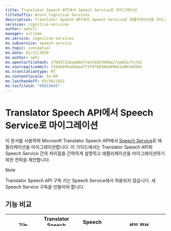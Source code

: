 ```yaml
---
title: Translator Speech API에서 Speech Service로 마이그레이션
titleSuffix: Azure Cognitive Services
description: Translator Speech API에서 Speech Service로 애플리케이션을 마이그레이션하는 방법을 알아봅니다.
services: cognitive-services
author: aahill
manager: nitinme
ms.service: cognitive-services
ms.subservice: speech-service
ms.topic: conceptual
ms.date: 01/21/2020
ms.author: aahi
ms.openlocfilehash: 2fb03721baa80e77a5fd387600a272e6b1cfc7d3
ms.sourcegitcommit: f28ebb95ae9aaaff3f87d8388a09b41e0b3445b5
ms.translationtype: HT
ms.contentlocale: ko-KR
ms.lasthandoff: 03/30/2021
ms.locfileid: "95013645"
---
```

# <a name="migrate-from-the-translator-speech-api-to-the-speech-service"></a>Translator Speech API에서 Speech Service로 마이그레이션

이 문서를 사용하여 Microsoft Translator Speech API에서 [Speech Service](index.yml)로 애플리케이션을 마이그레이션합니다. 이 가이드에서는 Translator Speech API와 Speech Service 간의 차이점을 간략하게 설명하고 애플리케이션을 마이그레이션하기 위한 전략을 제안합니다.

> [!NOTE]
> Translator Speech API 구독 키는 Speech Service에서 허용되지 않습니다. 새 Speech Service 구독을 만들어야 합니다.

## <a name="comparison-of-features"></a>기능 비교

| 기능                                           | Translator Speech API                                  | Speech Service | 세부 정보                                                                                                                                                                                                                                                                            |
|---------------------------------------------------|-----------------------------------------------------------------|------------------------------------|------------------------------------------------------------------------------------------------------------------------------------------------------------------------------------------------------------------------------------------------------------------------------------|
| 텍스트로 번역                               | :heavy_check_mark:                                              | :heavy_check_mark:                 |                                                                                                                                                                                                                                                                                    |
| 음성으로 번역                             | :heavy_check_mark:                                              | :heavy_check_mark:                 |                                                                                                                                                                                                                                                                                    |
| 전역 엔드포인트                                   | :heavy_check_mark:                                              | :heavy_minus_sign:                 | Speech Service는 전역 엔드포인트를 제공하지 않습니다. 전역 엔드포인트는 트래픽을 가장 가까운 지역 엔드포인트로 자동으로 전송하여 애플리케이션의 대기 시간을 줄일 수 있습니다.                                                    |
| 지역별 엔드포인트                                | :heavy_minus_sign:                                              | :heavy_check_mark:                 |                                                                                                                                                                                                                                                                                    |
| 연결 시간 제한                             | 90분                                               | SDK를 사용할 경우 무제한 WebSocket 연결을 사용할 경우 10분                                                                                                                                                                                                                                                                                   |
| 헤더의 인증 키                                | :heavy_check_mark:                                              | :heavy_check_mark:                 |                                                                                                                                                                                                                                                                                    |
| 단일 요청을 통해 여러 언어 번역 | :heavy_minus_sign:                                              | :heavy_check_mark:                 |                                                                                                                                                                                                                                                                                    |
| SDK 사용 가능                                    | :heavy_minus_sign:                                              | :heavy_check_mark:                 | 사용 가능한 SDK에 대해서는 [Speech Service 설명서](index.yml)를 참조하세요.                                                                                                                                                    |
| WebSocket 연결                            | :heavy_check_mark:                                              | :heavy_check_mark:                 |                                                                                                                                                                                                                                                                                    |
| Languages API                                     | :heavy_check_mark:                                              | :heavy_minus_sign:                 | Speech Service는 [Translator 언어 참조]() 문서에 설명된 것과 동일한 언어 범위를 지원합니다. |
| 욕설 필터 및 표식                       | :heavy_minus_sign:                                              | :heavy_check_mark:                 |                                                                                                                                                                                                                                                                                    |
| .WAV/PCM을 입력으로 사용                                 | :heavy_check_mark:                                              | :heavy_check_mark:                 |                                                                                                                                                                                                                                                                                    |
| 다른 파일 형식을 입력으로 사용                         | :heavy_minus_sign:                                              | :heavy_minus_sign:                 |                                                                                                                                                                                                                                                                                    |
| 부분 결과                                   | :heavy_check_mark:                                              | :heavy_check_mark:                 |                                                                                                                                                                                                                                                                                    |
| 타이밍 정보                                       | :heavy_check_mark:                                              | :heavy_minus_sign:                 |                                                                                                                                                                 |
| 상관관계 ID                                    | :heavy_check_mark:                                              | :heavy_minus_sign:                 |                                                                                                                                                                                                                                                                                    |
| Custom Speech 모델                              | :heavy_minus_sign:                                              | :heavy_check_mark:                 | Speech Service는 음성 인식을 조직의 고유한 어휘로 사용자 지정할 수 있는 Custom Speech 모델을 제공합니다.                                                                                                                                           |
| 사용자 지정 번역 모델                         | :heavy_minus_sign:                                              | :heavy_check_mark:                 | Microsoft Text Translation API를 구독하면 [Custom Translator](https://www.microsoft.com/translator/business/customization/)를 사용하여 보다 정확한 번역을 위해 자체 데이터를 사용할 수 있습니다.                                                 |

## <a name="migration-strategies"></a>마이그레이션 전략

사용자 또는 조직의 개발 또는 프로덕션 환경에 Translator Speech API를 사용하는 애플리케이션이 있는 경우 Speech Service를 사용하도록 업데이트해야 합니다. 사용 가능한 SDK, 코드 샘플 및 자습서에 대해서는 [Speech Service](index.yml) 설명서를 참조하세요. 마이그레이션하는 경우 다음을 고려합니다.

* Speech Service는 전역 엔드포인트를 제공하지 않습니다. 애플리케이션이 모든 해당 트래픽에 대해 단일 지역별 엔드포인트를 사용할 때 효율적으로 작동하는지를 확인합니다. 그렇지 않을 경우 지리적 위치를 사용하여 가장 효율적인 엔드포인트를 확인합니다.

* 애플리케이션이 수명이 긴 연결을 사용하고 사용 가능한 SDK를 사용할 수 없는 경우 WebSocket 연결을 사용할 수 있습니다. 적절한 시간에 다시 연결하여 10분 시간 제한을 관리합니다.

* 애플리케이션이 Translator 서비스 및 Translator Speech API를 사용하여 사용자 지정 번역 모델을 사용하도록 설정하는 경우 Speech Service를 사용하여 범주 ID를 직접 추가할 수 있습니다.

* Speech Service는 Translator Speech API와 달리 단일 요청을 통해 여러 언어로 완전히 번역할 수 있습니다.

## <a name="next-steps"></a>다음 단계

* [Speech Service 체험해 보기](overview.md#try-the-speech-service-for-free)
* [빠른 시작: Speech SDK를 사용하여 UWP 앱에서 음성 인식](./get-started-speech-to-text.md?pivots=programming-language-csharp&tabs=uwp)

## <a name="see-also"></a>참고 항목

* [Speech Service란?](overview.md)
* [Speech Service 및 Speech SDK 설명서](./speech-devices-sdk-quickstart.md?pivots=platform-android)